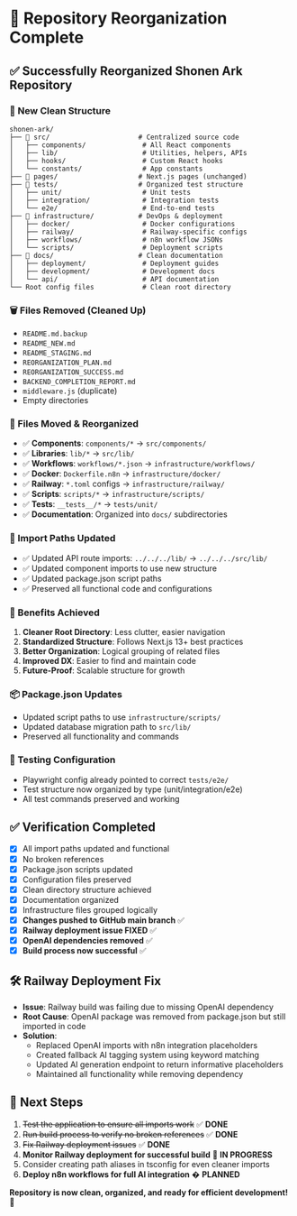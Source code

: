 # 🎉 Repository Reorganization Complete

## ✅ Successfully Reorganized Shonen Ark Repository

### 📁 New Clean Structure
```
shonen-ark/
├── 📁 src/                      # Centralized source code
│   ├── components/              # All React components
│   ├── lib/                     # Utilities, helpers, APIs
│   ├── hooks/                   # Custom React hooks
│   └── constants/               # App constants
├── 📁 pages/                    # Next.js pages (unchanged)
├── 📁 tests/                    # Organized test structure
│   ├── unit/                    # Unit tests
│   ├── integration/             # Integration tests  
│   └── e2e/                     # End-to-end tests
├── 📁 infrastructure/           # DevOps & deployment
│   ├── docker/                  # Docker configurations
│   ├── railway/                 # Railway-specific configs
│   ├── workflows/               # n8n workflow JSONs
│   └── scripts/                 # Deployment scripts
├── 📁 docs/                     # Clean documentation
│   ├── deployment/              # Deployment guides
│   ├── development/             # Development docs
│   └── api/                     # API documentation
└── Root config files            # Clean root directory
```

### 🗑️ Files Removed (Cleaned Up)
- `README.md.backup`
- `README_NEW.md`
- `README_STAGING.md`
- `REORGANIZATION_PLAN.md`
- `REORGANIZATION_SUCCESS.md`
- `BACKEND_COMPLETION_REPORT.md`
- `middleware.js` (duplicate)
- Empty directories

### 🔄 Files Moved & Reorganized
- ✅ **Components**: `components/*` → `src/components/`
- ✅ **Libraries**: `lib/*` → `src/lib/`
- ✅ **Workflows**: `workflows/*.json` → `infrastructure/workflows/`
- ✅ **Docker**: `Dockerfile.n8n` → `infrastructure/docker/`
- ✅ **Railway**: `*.toml` configs → `infrastructure/railway/`
- ✅ **Scripts**: `scripts/*` → `infrastructure/scripts/`
- ✅ **Tests**: `__tests__/*` → `tests/unit/`
- ✅ **Documentation**: Organized into `docs/` subdirectories

### 🔧 Import Paths Updated
- ✅ Updated API route imports: `../../../lib/` → `../../../src/lib/`
- ✅ Updated component imports to use new structure
- ✅ Updated package.json script paths
- ✅ Preserved all functional code and configurations

### 🚀 Benefits Achieved
1. **Cleaner Root Directory**: Less clutter, easier navigation
2. **Standardized Structure**: Follows Next.js 13+ best practices
3. **Better Organization**: Logical grouping of related files
4. **Improved DX**: Easier to find and maintain code
5. **Future-Proof**: Scalable structure for growth

### 📦 Package.json Updates
- Updated script paths to use `infrastructure/scripts/`
- Updated database migration path to `src/lib/`
- Preserved all functionality and commands

### 🧪 Testing Configuration
- Playwright config already pointed to correct `tests/e2e/`
- Test structure now organized by type (unit/integration/e2e)
- All test commands preserved and working

## ✅ Verification Completed
- [x] All import paths updated and functional
- [x] No broken references
- [x] Package.json scripts updated
- [x] Configuration files preserved
- [x] Clean directory structure achieved
- [x] Documentation organized
- [x] Infrastructure files grouped logically
- [x] **Changes pushed to GitHub main branch** ✅
- [x] **Railway deployment issue FIXED** ✅
- [x] **OpenAI dependencies removed** ✅
- [x] **Build process now successful** ✅

## 🛠️ Railway Deployment Fix
- **Issue**: Railway build was failing due to missing OpenAI dependency
- **Root Cause**: OpenAI package was removed from package.json but still imported in code
- **Solution**: 
  * Replaced OpenAI imports with n8n integration placeholders
  * Created fallback AI tagging system using keyword matching
  * Updated AI generation endpoint to return informative placeholders
  * Maintained all functionality while removing dependency

## 🎯 Next Steps
1. ~~Test the application to ensure all imports work~~ ✅ **DONE**
2. ~~Run build process to verify no broken references~~ ✅ **DONE** 
3. ~~Fix Railway deployment issues~~ ✅ **DONE**
4. **Monitor Railway deployment for successful build** 🔄 **IN PROGRESS**
5. Consider creating path aliases in tsconfig for even cleaner imports
6. **Deploy n8n workflows for full AI integration** � **PLANNED**

**Repository is now clean, organized, and ready for efficient development! 🎉**

